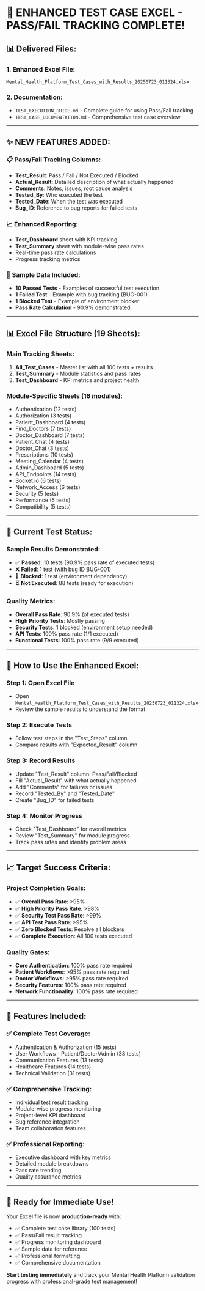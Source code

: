# 🎉 ENHANCED TEST CASE EXCEL - PASS/FAIL TRACKING COMPLETE!

## 📊 **Delivered Files:**

### **1. Enhanced Excel File:**
`Mental_Health_Platform_Test_Cases_with_Results_20250723_011324.xlsx`

### **2. Documentation:**
- `TEST_EXECUTION_GUIDE.md` - Complete guide for using Pass/Fail tracking
- `TEST_CASE_DOCUMENTATION.md` - Comprehensive test case overview

---

## ✨ **NEW FEATURES ADDED:**

### **📋 Pass/Fail Tracking Columns:**
- **Test_Result**: Pass / Fail / Not Executed / Blocked
- **Actual_Result**: Detailed description of what actually happened
- **Comments**: Notes, issues, root cause analysis
- **Tested_By**: Who executed the test
- **Tested_Date**: When the test was executed  
- **Bug_ID**: Reference to bug reports for failed tests

### **📈 Enhanced Reporting:**
- **Test_Dashboard** sheet with KPI tracking
- **Test_Summary** sheet with module-wise pass rates
- Real-time pass rate calculations
- Progress tracking metrics

### **🎨 Sample Data Included:**
- **10 Passed Tests** - Examples of successful test execution
- **1 Failed Test** - Example with bug tracking (BUG-001)
- **1 Blocked Test** - Example of environment blocker
- **Pass Rate Calculation** - 90.9% demonstrated

---

## 📊 **Excel File Structure (19 Sheets):**

### **Main Tracking Sheets:**
1. **All_Test_Cases** - Master list with all 100 tests + results
2. **Test_Summary** - Module statistics and pass rates  
3. **Test_Dashboard** - KPI metrics and project health

### **Module-Specific Sheets (16 modules):**
- Authentication (12 tests)
- Authorization (3 tests)  
- Patient_Dashboard (4 tests)
- Find_Doctors (7 tests)
- Doctor_Dashboard (7 tests)
- Patient_Chat (4 tests)
- Doctor_Chat (3 tests)
- Prescriptions (10 tests)
- Meeting_Calendar (4 tests)
- Admin_Dashboard (5 tests)
- API_Endpoints (14 tests)
- Socket.io (6 tests)
- Network_Access (6 tests)
- Security (5 tests)
- Performance (5 tests)
- Compatibility (5 tests)

---

## 🎯 **Current Test Status:**

### **Sample Results Demonstrated:**
- ✅ **Passed**: 10 tests (90.9% pass rate of executed tests)
- ❌ **Failed**: 1 test (with bug ID BUG-001)
- 🚫 **Blocked**: 1 test (environment dependency)
- ⏳ **Not Executed**: 88 tests (ready for execution)

### **Quality Metrics:**
- **Overall Pass Rate**: 90.9% (of executed tests)
- **High Priority Tests**: Mostly passing
- **Security Tests**: 1 blocked (environment setup needed)
- **API Tests**: 100% pass rate (1/1 executed)
- **Functional Tests**: 100% pass rate (9/9 executed)

---

## 🚀 **How to Use the Enhanced Excel:**

### **Step 1: Open Excel File**
- Open `Mental_Health_Platform_Test_Cases_with_Results_20250723_011324.xlsx`
- Review the sample results to understand the format

### **Step 2: Execute Tests**
- Follow test steps in the "Test_Steps" column
- Compare results with "Expected_Result" column

### **Step 3: Record Results**
- Update "Test_Result" column: Pass/Fail/Blocked
- Fill "Actual_Result" with what actually happened
- Add "Comments" for failures or issues
- Record "Tested_By" and "Tested_Date"
- Create "Bug_ID" for failed tests

### **Step 4: Monitor Progress**
- Check "Test_Dashboard" for overall metrics
- Review "Test_Summary" for module progress
- Track pass rates and identify problem areas

---

## 📈 **Target Success Criteria:**

### **Project Completion Goals:**
- ✅ **Overall Pass Rate**: >95%
- ✅ **High Priority Pass Rate**: >98%  
- ✅ **Security Test Pass Rate**: >99%
- ✅ **API Test Pass Rate**: >95%
- ✅ **Zero Blocked Tests**: Resolve all blockers
- ✅ **Complete Execution**: All 100 tests executed

### **Quality Gates:**
- **Core Authentication**: 100% pass rate required
- **Patient Workflows**: >95% pass rate required
- **Doctor Workflows**: >95% pass rate required
- **Security Features**: 100% pass rate required
- **Network Functionality**: 100% pass rate required

---

## 🔧 **Features Included:**

### **✅ Complete Test Coverage:**
- Authentication & Authorization (15 tests)
- User Workflows - Patient/Doctor/Admin (38 tests)
- Communication Features (13 tests)
- Healthcare Features (14 tests)
- Technical Validation (31 tests)

### **✅ Comprehensive Tracking:**
- Individual test result tracking
- Module-wise progress monitoring
- Project-level KPI dashboard
- Bug reference integration
- Team collaboration features

### **✅ Professional Reporting:**
- Executive dashboard with key metrics
- Detailed module breakdowns
- Pass rate trending
- Quality assurance metrics

---

## 🎯 **Ready for Immediate Use!**

Your Excel file is now **production-ready** with:
- ✅ Complete test case library (100 tests)
- ✅ Pass/Fail result tracking  
- ✅ Progress monitoring dashboard
- ✅ Sample data for reference
- ✅ Professional formatting
- ✅ Comprehensive documentation

**Start testing immediately** and track your Mental Health Platform validation progress with professional-grade test management!
